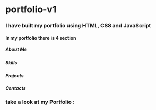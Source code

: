 # portfolio-v1

<h3>I have built my portfolio using HTML, CSS and JavaScript</h3>
<h4>In my portfolio there is 4 section</h4>
<h5>About Me</h5>
<h5>Skills</h5>
<h5>Projects</h5>
<h5>Contacts</h5>

<h3>take a look at my Portfolio : </h3>
